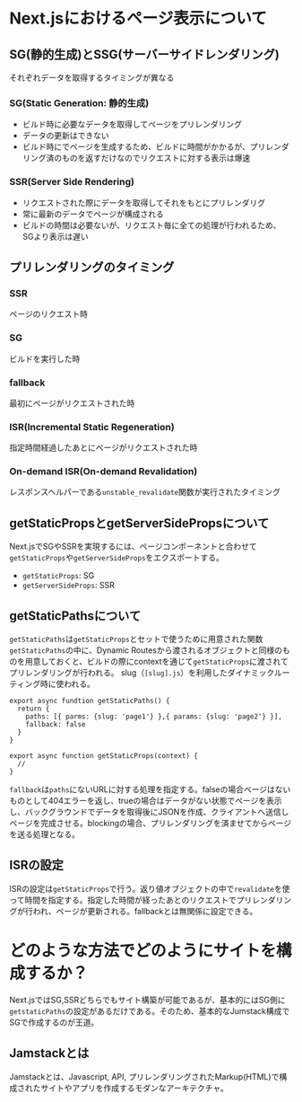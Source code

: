 # Next.jsにおけるページ表示について

## SG(静的生成)とSSG(サーバーサイドレンダリング)
それぞれデータを取得するタイミングが異なる

### SG(Static Generation: 静的生成)
- ビルド時に必要なデータを取得してページをプリレンダリング
- データの更新はできない
- ビルド時にでページを生成するため、ビルドに時間がかかるが、プリレンダリング済のものを返すだけなのでリクエストに対する表示は爆速

### SSR(Server Side Rendering)
- リクエストされた際にデータを取得してそれをもとにプリレンダリグ
- 常に最新のデータでページが構成される
- ビルドの時間は必要ないが、リクエスト毎に全ての処理が行われるため、SGより表示は遅い

## プリレンダリングのタイミング
### SSR
ページのリクエスト時
### SG
ビルドを実行した時
### fallback
最初にページがリクエストされた時
### ISR(Incremental Static Regeneration)
指定時間経過したあとにページがリクエストされた時
### On-demand ISR(On-demand Revalidation)
レスポンスヘルパーである`unstable_revalidate`関数が実行されたタイミング


## getStaticPropsとgetServerSidePropsについて
Next.jsでSGやSSRを実現するには、ページコンポーネントと合わせて`getStaticProps`や`getServerSideProps`をエクスポートする。

- `getStaticProps`: SG
- `getServerSideProps`: SSR

## getStaticPathsについて
`getStaticPaths`は`getStaticProps`とセットで使うために用意された関数
`getStaticPaths`の中に、Dynamic Routesから渡されるオブジェクトと同様のものを用意しておくと、ビルドの際にcontextを通じて`getStaticProps`に渡されてプリレンダリングが行われる。
slug（`[slug].js`）を利用したダイナミックルーティング時に使われる。

```
export async fundtion getStaticPaths() {
  return {
    paths: [{ parms: {slug: 'page1'} },{ params: {slug: 'page2'} }],
    fallback: false
  }
}

export async function getStaticProps(context) {
  //
}
```

`fallback`は`paths`にないURLに対する処理を指定する。falseの場合ページはないものとして404エラーを返し、trueの場合はデータがない状態でページを表示し、バックグラウンドでデータを取得後にJSONを作成、クライアントへ送信しページを完成させる。blockingの場合、プリレンダリングを済ませてからページを送る処理となる。

## ISRの設定
ISRの設定は`getStaticProps`で行う。返り値オブジェクトの中で`revalidate`を使って時間を指定する。指定した時間が経ったあとのリクエストでプリレンダリングが行われ、ページが更新される。fallbackとは無関係に設定できる。

# どのような方法でどのようにサイトを構成するか？

Next.jsではSG,SSRどちらでもサイト構築が可能であるが、基本的にはSG側に`getstaticPaths`の設定があるだけである。そのため、基本的なJumstack構成でSGで作成するのが王道。

## Jamstackとは
Jamstackとは、Javascript, API, プリレンダリングされたMarkup(HTML)で構成されたサイトやアプリを作成するモダンなアーキテクチャ。


